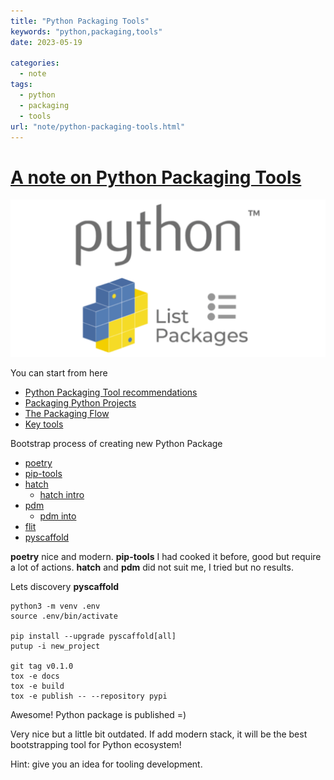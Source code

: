 ```yaml
---
title: "Python Packaging Tools"
keywords: "python,packaging,tools"
date: 2023-05-19

categories:
  - note
tags:
  - python
  - packaging
  - tools
url: "note/python-packaging-tools.html"
---
```

[//]: # (Post ID: 650930045f2a4cc3874083b72bf75b90)

# [A note on Python Packaging Tools](/note/python-packaging-tools.html)

<img src="/images/post/python-list-packages.png"/>

<!--more-->

You can start from here

* [Python Packaging Tool recommendations](https://packaging.python.org/en/latest/guides/tool-recommendations/)
* [Packaging Python Projects](https://packaging.python.org/en/latest/tutorials/packaging-projects/)
* [The Packaging Flow](https://packaging.python.org/en/latest/flow/)
* [Key tools](https://packaging.python.org/en/latest/key_projects/)

Bootstrap process of creating new Python Package

* [poetry](https://github.com/python-poetry/poetry)
* [pip-tools](https://github.com/jazzband/pip-tools)
* [hatch](https://github.com/pypa/hatch)
  * [hatch intro](https://hatch.pypa.io/latest/intro/)
* [pdm](https://github.com/pdm-project/pdm/)
  * [pdm into](https://pdm.fming.dev/latest/)
* [flit](https://flit.pypa.io/en/latest/)
* [pyscaffold](https://github.com/pyscaffold/pyscaffold)

**poetry** nice and modern.
**pip-tools** I had cooked it before, good but require a lot of actions.
**hatch** and **pdm** did not suit me, I tried but no results.

Lets discovery **pyscaffold**

```shell
python3 -m venv .env
source .env/bin/activate

pip install --upgrade pyscaffold[all]
putup -i new_project

git tag v0.1.0
tox -e docs
tox -e build
tox -e publish -- --repository pypi
```

Awesome! Python package is published =)

Very nice but a little bit outdated.
If add modern stack, it will be the best bootstrapping tool for Python ecosystem!

Hint: give you an idea for tooling development.
